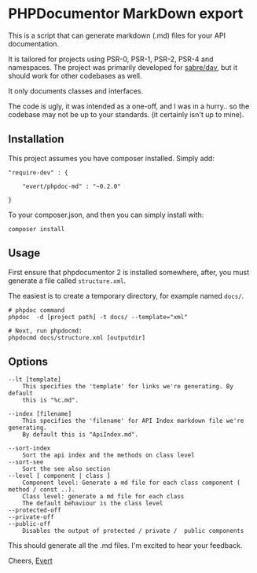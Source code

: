 PHPDocumentor MarkDown export
=============================

This is a script that can generate markdown (.md) files for your API
documentation.

It is tailored for projects using PSR-0, PSR-1, PSR-2, PSR-4 and namespaces.
The project was primarily developed for [sabre/dav](https://sabre.io/),
but it should work for other codebases as well.

It only documents classes and interfaces.

The code is ugly, it was intended as a one-off, and I was in a hurry.. so the
codebase may not be up to your standards. (it certainly isn't up to mine).

Installation
------------

This project assumes you have composer installed.
Simply add:

    "require-dev" : {

        "evert/phpdoc-md" : "~0.2.0"

    }

To your composer.json, and then you can simply install with:

    composer install


Usage
-----

First ensure that phpdocumentor 2 is installed somewhere, after, you must
generate a file called `structure.xml`.

The easiest is to create a temporary directory, for example named `docs/`.

    # phpdoc command
    phpdoc  -d [project path] -t docs/ --template="xml"

    # Next, run phpdocmd:
    phpdocmd docs/structure.xml [outputdir]

Options
-------

    --lt [template]
        This specifies the 'template' for links we're generating. By default
        this is "%c.md".

    --index [filename]
        This specifies the 'filename' for API Index markdown file we're generating.
        By default this is "ApiIndex.md".

    --sort-index
        Sort the api index and the methods on class level
    --sort-see
        Sort the see also section
    --level [ component | class ]
        Component level: Generate a md file for each class component ( method / const ..).
        Class level: generate a md file for each class
        The default behaviour is the class level
    --protected-off
    --private-off
    --public-off
        Disables the output of protected / private /  public components

This should generate all the .md files. I'm excited to hear your feedback.

Cheers,
[Evert](https://twitter.com/evertp)
